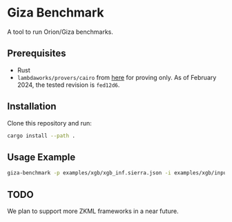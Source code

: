 # Giza Benchmark

A tool to run Orion/Giza  benchmarks.

## Prerequisites

- Rust
- `lambdaworks/provers/cairo` from [here](https://github.com/lambdaclass/lambdaworks/tree/fed12d674418e4f09bc843b71bc90008a85b1aed) for proving only. As of February 2024, the tested revision is `fed12d6`.

## Installation

Clone this repository and run:
```bash
cargo install --path .
```

## Usage Example

```bash
giza-benchmark -p examples/xgb/xgb_inf.sierra.json -i examples/xgb/input.txt -b examples/xgb
```

## TODO
We plan to support more ZKML frameworks in a near future.